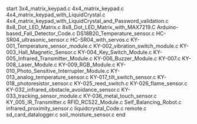 start 3x4_matrix_keypad.c 4x4_matrix_keypad.c 4x4_matrix_keypad_with_LiquidCrystal.c 4x4_matrix_keypad_with_LiquidCrystal_and_Password_validation.c 8x8_Dot_LED_Matrix.c 8x8_Dot_LED_Matrix_with_MAX7219.C Arduino-based_Fall_Detector_Code.c DS18B20_Temperature_sensor.c HC-SR04_ultrasonic_sensor.c HC-SR04_with_servos.c KY-001_Temperature_sensor_module.c KY-002_vibration_switch_module.c KY-003_Hall_Magnetic_Sensor.c KY-004_Key_Switch_Module.c KY-005_Infrared_Transmitter_Module.c KY-006_Buzzer_Module.c KY-007.c KY-008_Laser_Module.c KY-009_RGB_Module.c KY-010_Photo_Sensitive_Interrupter_Module.c KY-013_analog_temperature_sensor.c KY-017_tilt_switch_sensor.c KY-018_photoresistor_sensor.c KY-025_reed_switch.c KY-026_flame_sensor.c KY-032_infrared_obstacle_avoidance_sensor.c KY-033_tracking_sensor_module.c KY-036_metal_touch_sensor.c KY_005_IR_Transmitter.c RFID_RC522_Module.c Self_Balancing_Robot.c infrared_proximity_sensor.c liquidcrystal_Code.c remote.c sd_card_datalogger.c soil_moisture_sensor.c end
